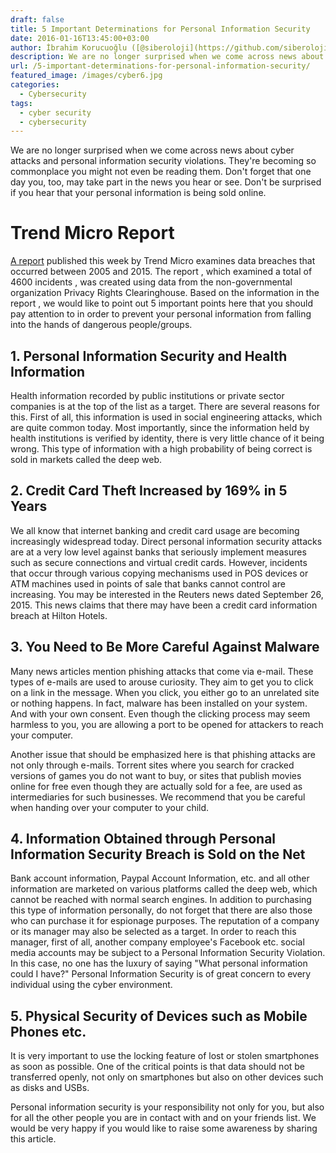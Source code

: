 ```yaml
---
draft: false
title: 5 Important Determinations for Personal Information Security
date: 2016-01-16T13:45:00+03:00
author: İbrahim Korucuoğlu ([@siberoloji](https://github.com/siberoloji))
description: We are no longer surprised when we come across news about cyber attacks and personal  information security violations. They're becoming so commonplace you might not even be reading them. Don't forget that one day you, too, may take part in the news you hear or see. Don't be surprised if you hear that your personal information is being sold online.
url: /5-important-determinations-for-personal-information-security/
featured_image: /images/cyber6.jpg
categories:
  - Cybersecurity
tags:
  - cyber security
  - cybersecurity
---
```



We are no longer surprised when we come across news about cyber attacks and personal  information security violations. They're becoming so commonplace you might not even be reading them. Don't forget that one day you, too, may take part in the news you hear or see. Don't be surprised if you hear that your personal information is being sold online.



# Trend Micro Report



<a href="http://www.trendmicro.com/cloud-content/us/pdfs/security-intelligence/white-papers/wp-follow-the-data.pdf" target="_blank" rel="noreferrer noopener">A report</a> published this week by Trend Micro  examines data breaches that occurred between 2005 and 2015.  The report , which examined a total of 4600 incidents , was created using data from the non-governmental organization Privacy Rights Clearinghouse. Based on the information  in the report , we would like to point out 5 important points here that you should pay attention to in order to prevent your personal information from falling into the hands of dangerous people/groups.



## 1. Personal Information Security and Health Information



Health information recorded by public institutions or private sector companies is at the top of the list as a target. There are several reasons for this. First of all, this information is used in social engineering attacks, which are quite common today. Most importantly, since the information held by health institutions is verified by identity, there is very little chance of it being wrong. This type of information with a high probability of being correct is sold in markets called the deep web.



## 2. Credit Card Theft Increased by 169% in 5 Years



We all know that internet banking and credit card usage are becoming increasingly widespread today. Direct personal  information security attacks are at a very low level against banks that seriously implement measures such as secure connections and virtual credit cards. However, incidents that occur through various copying mechanisms used in POS devices or ATM machines used in points of sale that banks cannot control are increasing. You may be interested in the Reuters news dated September 26, 2015. This news claims that there may have been a credit card information breach at Hilton Hotels.



## 3. You Need to Be More Careful Against Malware



Many news articles mention phishing attacks that come via e-mail. These types of e-mails are used to arouse curiosity. They aim to get you to click on a link in the message. When you click, you either go to an unrelated site or nothing happens. In fact, malware  has been installed on your system. And with your own consent. Even though the clicking process may seem harmless to you, you are allowing a port to be opened for attackers to reach your computer.<a href="https://www.siberoloji.com/kisisel-bilgi-guvenligi-icin-5-onemli-tespit/#"> </a>



Another issue that should be emphasized here is that phishing attacks are not only through e-mails. Torrent sites where you search for cracked versions of games you do not want to buy, or sites that publish movies online for free even though they are actually sold for a fee, are used as intermediaries for such businesses. We recommend that you be careful when handing over your computer to your child.



## 4. Information Obtained through Personal Information Security Breach is Sold on the Net



Bank account information, Paypal Account Information, etc. and all other information are marketed on various platforms called the deep web, which cannot be reached with normal search engines. In addition to purchasing this type of information personally, do not forget that there are also those who can purchase it for espionage purposes. The reputation of a company or its manager may also be selected as a target. In order to reach this manager, first of all, another company employee's Facebook etc. social media accounts may be subject to a Personal  Information Security Violation. In this case, no one has the luxury of saying "What personal information could I have?" Personal  Information Security is of great concern to every individual using the cyber environment.



## 5. Physical Security of Devices such as Mobile Phones etc.



It is very important to use the locking feature of lost or stolen smartphones as soon as possible. One of the critical points is that data should not be transferred openly, not only on smartphones but also on other devices such as disks and USBs.



Personal  information security is your responsibility not only for you, but also for all the other people you are in contact with and on your friends list. We would be very happy if you would like to raise some awareness by sharing this article.
